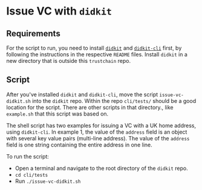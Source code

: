 # Issue VC with `didkit`

## Requirements

For the script to run, you need to install [`didkit`](https://github.com/spruceid/didkit) and [`didkit-cli`](https://github.com/spruceid/didkit/tree/main/cli) first, by following the instructions in the respective `README` files. Install `didkit` in a new directory that is outside this `trustchain` repo.

## Script

After you've installed `didkit` and `didkit-cli`, move the script `issue-vc-didkit.sh` into the `didkit` repo. Within the repo `cli/tests/` should be a good location for the script. There are other scripts in that directory., like `example.sh` that this script was based on.

The shell script has two examples for issuing a VC with a UK home address, using `didkit-cli`. In example 1, the value of the `address` field is an object with several key value pairs (multi-line address). The value of the `address` field is one string containing the entire address in one line.

To run the script:
- Open a terminal and navigate to the root directory of the `didkit` repo.
- `cd cli/tests`
- Run `./issue-vc-didkit.sh`